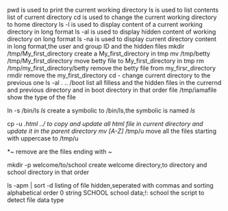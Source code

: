 pwd is used to print the current working directory
ls is used to list contents list of current directory
cd is used to change the current working directory to home directory
ls -l is used to display content of a current working directory in long format
ls -al is used to display hidden content of working directory on long format
ls -na is used to display current directory content in long format,the user and group ID and the hidden files
mkdir /tmp/My_first_directory create a My_first_directory in tmp
mv /tmp/betty /tmp/My_first_directory move betty file to My_first_directory in tmp
rm /tmp/my_first_directory/betty remove the betty file from my_firsr_directory
rmdir remove the my_first_directory
cd - change current directory to the previous one
ls -al . .. /boot list all filless and the hidden files in the currernd and previous directory and in boot directory in that order
file /tmp/iamafile show the type of the file

In -s /bin/ls _ls_ create a symbolic to /bin/ls,the symbolic is named _ls_

cp -u *.html ../ to copy and update all html file in current directory and update it in the parent directory
mv [A-Z]* /tmp/u move all the files starting with uppercase to /tmp/u

*~ remove are the files ending with ~

mkdir -p welcome/to/school create welcome directory,to directory and school directory in that order

ls -apm | sort -d listing of file hidden,seperated with commas and sorting alphabetical order
0 string SCHOOL school data;!: school the script to detect file data type
